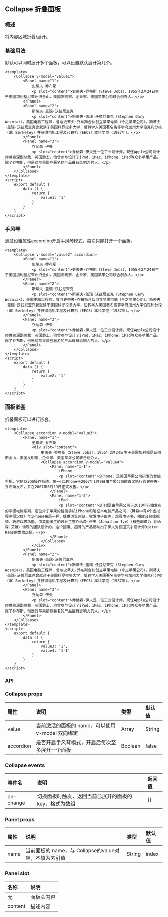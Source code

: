## Collapse 折叠面板

### 概述
将内容区域折叠/展开。
### 基础用法
默认可以同时展开多个面板，可以设置默认展开第几个。

```
<template>
    <Collapse v-model="value1">
        <Panel name="1">
            史蒂夫·乔布斯
            <p slot="content">史蒂夫·乔布斯（Steve Jobs），1955年2月24日生于美国加利福尼亚州旧金山，美国发明家、企业家、美国苹果公司联合创办人。</p>
        </Panel>
        <Panel name="2">
            斯蒂夫·盖瑞·沃兹尼亚克
            <p slot="content">斯蒂夫·盖瑞·沃兹尼亚克（Stephen Gary Wozniak），美国电脑工程师，曾与史蒂夫·乔布斯合伙创立苹果电脑（今之苹果公司）。斯蒂夫·盖瑞·沃兹尼亚克曾就读于美国科罗拉多大学，后转学入美国著名高等学府加州大学伯克利分校（UC Berkeley）并获得电机工程及计算机（EECS）本科学位（1987年）。</p>
        </Panel>
        <Panel name="3">
            乔纳森·伊夫
            <p slot="content">乔纳森·伊夫是一位工业设计师，现任Apple公司设计师兼资深副总裁，英国爵士。他曾参与设计了iPod，iMac，iPhone，iPad等众多苹果产品。除了乔布斯，他是对苹果那些著名的产品最有影响力的人。</p>
        </Panel>
    </Collapse>
</template>
<script>
    export default {
        data () {
            return {
                value1: '1'
            }
        }
    }
</script>

```

<!--divider-->

### 手风琴
通过设置属性accordion开启手风琴模式，每次只能打开一个面板。

```
<template>
    <Collapse v-model="value2" accordion>
        <Panel name="1">
            史蒂夫·乔布斯
            <p slot="content">史蒂夫·乔布斯（Steve Jobs），1955年2月24日生于美国加利福尼亚州旧金山，美国发明家、企业家、美国苹果公司联合创办人。</p>
        </Panel>
        <Panel name="2">
            斯蒂夫·盖瑞·沃兹尼亚克
            <p slot="content">斯蒂夫·盖瑞·沃兹尼亚克（Stephen Gary Wozniak），美国电脑工程师，曾与史蒂夫·乔布斯合伙创立苹果电脑（今之苹果公司）。斯蒂夫·盖瑞·沃兹尼亚克曾就读于美国科罗拉多大学，后转学入美国著名高等学府加州大学伯克利分校（UC Berkeley）并获得电机工程及计算机（EECS）本科学位（1987年）。</p>
        </Panel>
        <Panel name="3">
            乔纳森·伊夫
            <p slot="content">乔纳森·伊夫是一位工业设计师，现任Apple公司设计师兼资深副总裁，英国爵士。他曾参与设计了iPod，iMac，iPhone，iPad等众多苹果产品。除了乔布斯，他是对苹果那些著名的产品最有影响力的人。</p>
        </Panel>
    </Collapse>
</template>
<script>
    export default {
        data () {
            return {
                value2: '1'
            }
        }
    }
</script>

```

<!--divider-->

### 面板嵌套
折叠面板可以进行嵌套。

```
<template>
    <Collapse accordion v-model="value3">
        <Panel name="1">
            史蒂夫·乔布斯
            <div slot="content">
                史蒂夫·乔布斯（Steve Jobs），1955年2月24日生于美国加利福尼亚州旧金山，美国发明家、企业家、美国苹果公司联合创办人。
                <Collapse accordion v-model="value4">
                    <Panel name="1-1">
                        iPhone
                        <p slot="content">iPhone，是美国苹果公司研发的智能手机，它搭载iOS操作系统。第一代iPhone于2007年1月9日由苹果公司前首席执行官史蒂夫·乔布斯发布，并在2007年6月29日正式发售。</p>
                    </Panel>
                    <Panel name="1-2">
                        iPad
                        <p slot="content">iPad是由苹果公司于2010年开始发布的平板电脑系列，定位介于苹果的智能手机iPhone和笔记本电脑产品之间，（屏幕中有4个虚拟程序固定栏）与iPhone布局一样，提供浏览网站、收发电子邮件、观看电子书、播放音频或视频、玩游戏等功能。由英国出生的设计主管乔纳森·伊夫（Jonathan Ive）（有些翻译为 乔纳森·艾维）领导的团队设计的，这个圆滑、超薄的产品反映出了伊夫对德国天才设计师Dieter Rams的崇敬之情。</p>
                    </Panel>
                </Collapse>
            </div>
        </Panel>
        <Panel name="2">
            斯蒂夫·盖瑞·沃兹尼亚克
            <p slot="content">斯蒂夫·盖瑞·沃兹尼亚克（Stephen Gary Wozniak），美国电脑工程师，曾与史蒂夫·乔布斯合伙创立苹果电脑（今之苹果公司）。斯蒂夫·盖瑞·沃兹尼亚克曾就读于美国科罗拉多大学，后转学入美国著名高等学府加州大学伯克利分校（UC Berkeley）并获得电机工程及计算机（EECS）本科学位（1987年）。</p>
        </Panel>
        <Panel name="3">
            乔纳森·伊夫
            <p slot="content">乔纳森·伊夫是一位工业设计师，现任Apple公司设计师兼资深副总裁，英国爵士。他曾参与设计了iPod，iMac，iPhone，iPad等众多苹果产品。除了乔布斯，他是对苹果那些著名的产品最有影响力的人。</p>
        </Panel>
    </Collapse>
</template>
<script>
    export default {
        data () {
            return {
                value3: '1',
                value4: '1-1'
            }
        }
    }
</script>

```

<!--divider-->

### API



### Collapse props
<!--table-->
| 属性        | 说明                              | 类型      | 默认值    |
| :-------- | :------------------------------ | :------ | :----- |
| value     | 当前激活的面板的 name，可以使用 v-model 双向绑定 | Array   | String |
| accordion | 是否开启手风琴模式，开启后每次至多展开一个面板         | Boolean | false  |
<!--table-->
<!--divider-->



### Collapse events
<!--table-->
| 事件名       | 说明                            | 返回值  |
| :-------- | :---------------------------- | :--- |
| on-change | 切换面板时触发，返回当前已展开的面板的 key，格式为数组 | []   |
<!--table-->
<!--divider-->



### Panel props
<!--table-->
| 属性   | 说明                                   | 类型     | 默认值   |
| :--- | :----------------------------------- | :----- | :---- |
| name | 当前面板的 name，与 Collapse的value对应，不填为索引值 | String | index |
<!--table-->
<!--divider-->



### Panel slot
<!--table-->
| 名称      | 说明    |
| :------ | :---- |
| 无       | 面板头内容 |
| content | 描述内容  |
<!--table-->
<!--divider-->
